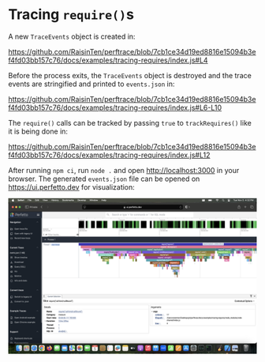 # Tracing `require()`s

A new `TraceEvents` object is created in:

https://github.com/RaisinTen/perftrace/blob/7cb1ce34d19ed8816e15094b3ef4fd03bb157c76/docs/examples/tracing-requires/index.js#L4

Before the process exits, the `TraceEvents` object is destroyed and the trace events are stringified and printed to `events.json` in:

https://github.com/RaisinTen/perftrace/blob/7cb1ce34d19ed8816e15094b3ef4fd03bb157c76/docs/examples/tracing-requires/index.js#L6-L10

The `require()` calls can be tracked by passing `true` to `trackRequires()` like it is being done in:

https://github.com/RaisinTen/perftrace/blob/7cb1ce34d19ed8816e15094b3ef4fd03bb157c76/docs/examples/tracing-requires/index.js#L12

After running `npm ci`, run `node .` and open <http://localhost:3000> in your browser. The generated `events.json` file can be opened on <https://ui.perfetto.dev> for visualization:

![](./perfetto.png)
